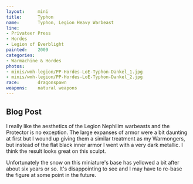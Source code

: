 ```yaml
---
layout:     mini
title:      Typhon
name:       Typhon, Legion Heavy Warbeast
line:       
- Privateer Press
- Hordes
- Legion of Everblight
painted:    2009
categories:
- Warmachine & Hordes
photos:
- minis/wmh-legion/PP-Hordes-LoE-Typhon-Dankel_1.jpg
- minis/wmh-legion/PP-Hordes-LoE-Typhon-Dankel_2.jpg
race:       dragonspawn
weapons:    natural weapons
---
```


## Blog Post

I really like the aesthetics of the Legion Nephilim warbeasts and the Protector is no exception.  The large expanses of armor were a bit daunting at first but I wound up giving them a similar treatment as my Warmongers, but instead of the flat black inner armor I went with a very dark metallic.  I think the result looks great on this sculpt.

Unfortunately the snow on this miniature's base has yellowed a bit after about six years or so.  It's disappointing to see and I may have to re-base the figure at some point in the future.
